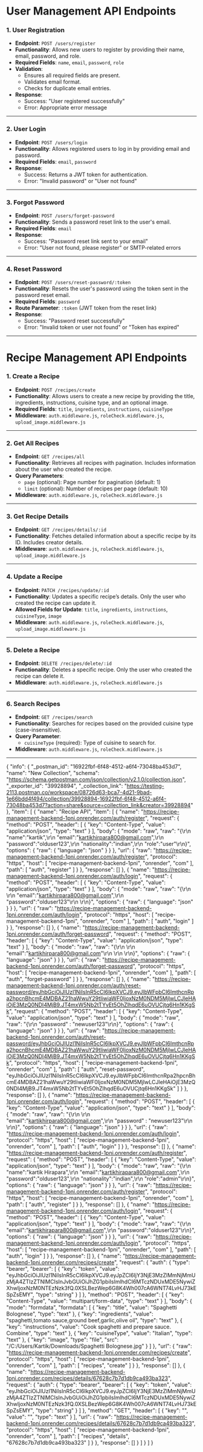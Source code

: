 # User Management API Endpoints

### 1. **User Registration**
   - **Endpoint**: `POST /users/register`
   - **Functionality**: Allows new users to register by providing their name, email, password, and role.
   - **Required Fields**: `name`, `email`, `password`, `role`
   - **Validation**: 
     - Ensures all required fields are present.
     - Validates email format.
     - Checks for duplicate email entries.
   - **Response**: 
     - Success: "User registered successfully"
     - Error: Appropriate error message

---

### 2. **User Login**
   - **Endpoint**: `POST /users/login`
   - **Functionality**: Allows registered users to log in by providing email and password.
   - **Required Fields**: `email`, `password`
   - **Response**: 
     - Success: Returns a JWT token for authentication.
     - Error: "Invalid password" or "User not found"

---

### 3. **Forgot Password**
   - **Endpoint**: `POST /users/forget-password`
   - **Functionality**: Sends a password reset link to the user's email.
   - **Required Fields**: `email`
   - **Response**: 
     - Success: "Password reset link sent to your email"
     - Error: "User not found, please register" or SMTP-related errors

---

### 4. **Reset Password**
   - **Endpoint**: `POST /users/reset-password/:token`
   - **Functionality**: Resets the user's password using the token sent in the password reset email.
   - **Required Fields**: `password`
   - **Route Parameter**: `:token` (JWT token from the reset link)
   - **Response**: 
     - Success: "Password reset successfully"
     - Error: "Invalid token or user not found" or "Token has expired"

---



# Recipe Management API Endpoints

### 1. **Create a Recipe**
   - **Endpoint**: `POST /recipes/create`
   - **Functionality**: Allows users to create a new recipe by providing the title, ingredients, instructions, cuisine type, and an optional image.
   - **Required Fields**: `title`, `ingredients`, `instructions`, `cuisineType`
   - **Middleware**: `auth.middleware.js`, `roleCheck.middleware.js`, `upload_image.middleware.js`

---

### 2. **Get All Recipes**
   - **Endpoint**: `GET /recipes/all`
   - **Functionality**: Retrieves all recipes with pagination. Includes information about the user who created the recipe.
   - **Query Parameters**: 
     - `page` (optional): Page number for pagination (default: 1)
     - `limit` (optional): Number of recipes per page (default: 10)
   - **Middleware**: `auth.middleware.js`, `roleCheck.middleware.js`

---

### 3. **Get Recipe Details**
   - **Endpoint**: `GET /recipes/details/:id`
   - **Functionality**: Fetches detailed information about a specific recipe by its ID. Includes creator details.
   - **Middleware**: `auth.middleware.js`, `roleCheck.middleware.js`, `upload_image.middleware.js`

---

### 4. **Update a Recipe**
   - **Endpoint**: `PATCH /recipes/update/:id`
   - **Functionality**: Updates a specific recipe’s details. Only the user who created the recipe can update it.
   - **Allowed Fields for Update**: `title`, `ingredients`, `instructions`, `cuisineType`, `image`
   - **Middleware**: `auth.middleware.js`, `roleCheck.middleware.js`, `upload_image.middleware.js`

---

### 5. **Delete a Recipe**
   - **Endpoint**: `DELETE /recipes/delete/:id`
   - **Functionality**: Deletes a specific recipe. Only the user who created the recipe can delete it.
   - **Middleware**: `auth.middleware.js`, `roleCheck.middleware.js`

---

### 6. **Search Recipes**
   - **Endpoint**: `GET /recipes/search`
   - **Functionality**: Searches for recipes based on the provided cuisine type (case-insensitive).
   - **Query Parameter**:
     - `cuisineType` (required): Type of cuisine to search for.
   - **Middleware**: `auth.middleware.js`, `roleCheck.middleware.js`

---


{
	"info": {
		"_postman_id": "16922fbf-6f48-4512-a6f4-73048ba453d7",
		"name": "New Collection",
		"schema": "https://schema.getpostman.com/json/collection/v2.1.0/collection.json",
		"_exporter_id": "39928894",
		"_collection_link": "https://testing-2113.postman.co/workspace/08726d63-bca7-4d21-9bad-1e66bdd4f494/collection/39928894-16922fbf-6f48-4512-a6f4-73048ba453d7?action=share&source=collection_link&creator=39928894"
	},
	"item": [
		{
			"name": "Recipe API",
			"item": [
				{
					"name": "https://recipe-management-backend-1pni.onrender.com/auth/register",
					"request": {
						"method": "POST",
						"header": [
							{
								"key": "Content-Type",
								"value": "application/json",
								"type": "text"
							}
						],
						"body": {
							"mode": "raw",
							"raw": "{\r\n    \"name\":\"kartik\",\r\n    \"email\":\"kartikhirpara800@gmail.com\",\r\n    \"password\":\"olduser123\",\r\n    \"nationality\":\"indian\",\r\n    \"role\":\"user\"\r\n}",
							"options": {
								"raw": {
									"language": "json"
								}
							}
						},
						"url": {
							"raw": "https://recipe-management-backend-1pni.onrender.com/auth/register",
							"protocol": "https",
							"host": [
								"recipe-management-backend-1pni",
								"onrender",
								"com"
							],
							"path": [
								"auth",
								"register"
							]
						}
					},
					"response": []
				},
				{
					"name": "https://recipe-management-backend-1pni.onrender.com/auth/login",
					"request": {
						"method": "POST",
						"header": [
							{
								"key": "Content-Type",
								"value": "application/json",
								"type": "text"
							}
						],
						"body": {
							"mode": "raw",
							"raw": "{\r\n    \r\n    \"email\":\"kartikhirpara800@gmail.com\",\r\n    \"password\":\"olduser123\"\r\n   \r\n}",
							"options": {
								"raw": {
									"language": "json"
								}
							}
						},
						"url": {
							"raw": "https://recipe-management-backend-1pni.onrender.com/auth/login",
							"protocol": "https",
							"host": [
								"recipe-management-backend-1pni",
								"onrender",
								"com"
							],
							"path": [
								"auth",
								"login"
							]
						}
					},
					"response": []
				},
				{
					"name": "https://recipe-management-backend-1pni.onrender.com/auth/forget-password",
					"request": {
						"method": "POST",
						"header": [
							{
								"key": "Content-Type",
								"value": "application/json",
								"type": "text"
							}
						],
						"body": {
							"mode": "raw",
							"raw": "{\r\n    \r\n    \"email\":\"kartikhirpara800@gmail.com\"\r\n   \r\n   \r\n}",
							"options": {
								"raw": {
									"language": "json"
								}
							}
						},
						"url": {
							"raw": "https://recipe-management-backend-1pni.onrender.com/auth/forget-password",
							"protocol": "https",
							"host": [
								"recipe-management-backend-1pni",
								"onrender",
								"com"
							],
							"path": [
								"auth",
								"forget-password"
							]
						}
					},
					"response": []
				},
				{
					"name": "https://recipe-management-backend-1pni.onrender.com/auth/reset-password/eyJhbGciOiJIUzI1NiIsInR5cCI6IkpXVCJ9.eyJlbWFpbCI6ImthcnRpa2hpcnBhcmE4MDBAZ21haWwuY29tIiwiaWF0IjoxNzM0NDM5MjIwLCJleHAiOjE3MzQ0NDI4MjB9.JT4mxW5Nb2tTYvEt5OhZlhqdE6uOVUCjtq6Hn1KKgSk",
					"request": {
						"method": "POST",
						"header": [
							{
								"key": "Content-Type",
								"value": "application/json",
								"type": "text"
							}
						],
						"body": {
							"mode": "raw",
							"raw": "{\r\n    \"password\" : \"newuser123\"\r\n}",
							"options": {
								"raw": {
									"language": "json"
								}
							}
						},
						"url": {
							"raw": "https://recipe-management-backend-1pni.onrender.com/auth/reset-password/eyJhbGciOiJIUzI1NiIsInR5cCI6IkpXVCJ9.eyJlbWFpbCI6ImthcnRpa2hpcnBhcmE4MDBAZ21haWwuY29tIiwiaWF0IjoxNzM0NDM5MjIwLCJleHAiOjE3MzQ0NDI4MjB9.JT4mxW5Nb2tTYvEt5OhZlhqdE6uOVUCjtq6Hn1KKgSk",
							"protocol": "https",
							"host": [
								"recipe-management-backend-1pni",
								"onrender",
								"com"
							],
							"path": [
								"auth",
								"reset-password",
								"eyJhbGciOiJIUzI1NiIsInR5cCI6IkpXVCJ9.eyJlbWFpbCI6ImthcnRpa2hpcnBhcmE4MDBAZ21haWwuY29tIiwiaWF0IjoxNzM0NDM5MjIwLCJleHAiOjE3MzQ0NDI4MjB9.JT4mxW5Nb2tTYvEt5OhZlhqdE6uOVUCjtq6Hn1KKgSk"
							]
						}
					},
					"response": []
				},
				{
					"name": "https://recipe-management-backend-1pni.onrender.com/auth/login",
					"request": {
						"method": "POST",
						"header": [
							{
								"key": "Content-Type",
								"value": "application/json",
								"type": "text"
							}
						],
						"body": {
							"mode": "raw",
							"raw": "{\r\n    \r\n    \"email\":\"kartikhirpara800@gmail.com\",\r\n    \"password\" : \"newuser123\"\r\n   \r\n}",
							"options": {
								"raw": {
									"language": "json"
								}
							}
						},
						"url": {
							"raw": "https://recipe-management-backend-1pni.onrender.com/auth/login",
							"protocol": "https",
							"host": [
								"recipe-management-backend-1pni",
								"onrender",
								"com"
							],
							"path": [
								"auth",
								"login"
							]
						}
					},
					"response": []
				},
				{
					"name": "https://recipe-management-backend-1pni.onrender.com/auth/register",
					"request": {
						"method": "POST",
						"header": [
							{
								"key": "Content-Type",
								"value": "application/json",
								"type": "text"
							}
						],
						"body": {
							"mode": "raw",
							"raw": "{\r\n    \"name\":\"kartik Hirapara\",\r\n    \"email\":\"kartikhirapara800@gmail.com\",\r\n    \"password\":\"olduser123\",\r\n    \"nationality\":\"indian\",\r\n    \"role\":\"admin\"\r\n}",
							"options": {
								"raw": {
									"language": "json"
								}
							}
						},
						"url": {
							"raw": "https://recipe-management-backend-1pni.onrender.com/auth/register",
							"protocol": "https",
							"host": [
								"recipe-management-backend-1pni",
								"onrender",
								"com"
							],
							"path": [
								"auth",
								"register"
							]
						}
					},
					"response": []
				},
				{
					"name": "https://recipe-management-backend-1pni.onrender.com/auth/login",
					"request": {
						"method": "POST",
						"header": [
							{
								"key": "Content-Type",
								"value": "application/json",
								"type": "text"
							}
						],
						"body": {
							"mode": "raw",
							"raw": "{\r\n    \"email\":\"kartikhirapara800@gmail.com\",\r\n    \"password\":\"olduser123\"\r\n}",
							"options": {
								"raw": {
									"language": "json"
								}
							}
						},
						"url": {
							"raw": "https://recipe-management-backend-1pni.onrender.com/auth/login",
							"protocol": "https",
							"host": [
								"recipe-management-backend-1pni",
								"onrender",
								"com"
							],
							"path": [
								"auth",
								"login"
							]
						}
					},
					"response": []
				},
				{
					"name": "https://recipe-management-backend-1pni.onrender.com/recipes/create",
					"request": {
						"auth": {
							"type": "bearer",
							"bearer": [
								{
									"key": "token",
									"value": "eyJhbGciOiJIUzI1NiIsInR5cCI6IkpXVCJ9.eyJpZCI6IjY3NjE3MzZlMmNjMmUzMjA4ZTIzZTNlMCIsInJvbGUiOiJhZG1pbiIsImlhdCI6MTczNDUxMDE5NywiZXhwIjoxNzM0NTEzNzk3fQ.0XSLBezWep6G8K4Wh007cA6WNT74LvHJ73kESpZsEMY",
									"type": "string"
								}
							]
						},
						"method": "POST",
						"header": [
							{
								"key": "Content-Type",
								"value": "multipart/form-data",
								"type": "text"
							}
						],
						"body": {
							"mode": "formdata",
							"formdata": [
								{
									"key": "title",
									"value": "Spaghetti Bolognese",
									"type": "text"
								},
								{
									"key": "ingredients",
									"value": "spaghetti,tomato sauce,ground beef,garlic,olive oil",
									"type": "text"
								},
								{
									"key": "instructions",
									"value": "Cook spaghetti and prepare sauce. Combine",
									"type": "text"
								},
								{
									"key": "cuisineType",
									"value": "Italian",
									"type": "text"
								},
								{
									"key": "image",
									"type": "file",
									"src": "/C:/Users/Kartik/Downloads/Spaghetti Bolognese.jpg"
								}
							]
						},
						"url": {
							"raw": "https://recipe-management-backend-1pni.onrender.com/recipes/create",
							"protocol": "https",
							"host": [
								"recipe-management-backend-1pni",
								"onrender",
								"com"
							],
							"path": [
								"recipes",
								"create"
							]
						}
					},
					"response": []
				},
				{
					"name": "https://recipe-management-backend-1pni.onrender.com/recipes/details/67628c7b7d1db9ca493ba323",
					"request": {
						"auth": {
							"type": "bearer",
							"bearer": [
								{
									"key": "token",
									"value": "eyJhbGciOiJIUzI1NiIsInR5cCI6IkpXVCJ9.eyJpZCI6IjY3NjE3MzZlMmNjMmUzMjA4ZTIzZTNlMCIsInJvbGUiOiJhZG1pbiIsImlhdCI6MTczNDUxMDE5NywiZXhwIjoxNzM0NTEzNzk3fQ.0XSLBezWep6G8K4Wh007cA6WNT74LvHJ73kESpZsEMY",
									"type": "string"
								}
							]
						},
						"method": "GET",
						"header": [
							{
								"key": "",
								"value": "",
								"type": "text"
							}
						],
						"url": {
							"raw": "https://recipe-management-backend-1pni.onrender.com/recipes/details/67628c7b7d1db9ca493ba323",
							"protocol": "https",
							"host": [
								"recipe-management-backend-1pni",
								"onrender",
								"com"
							],
							"path": [
								"recipes",
								"details",
								"67628c7b7d1db9ca493ba323"
							]
						}
					},
					"response": []
				}
			]
		}
	]
}